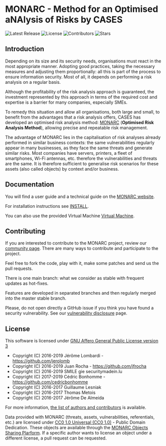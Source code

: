 MONARC - Method for an Optimised aNAlysis of Risks by CASES
===========================================================

![Latest Release](https://img.shields.io/github/release/monarc-project/MonarcAppFO.svg?style=flat-square)
![License](https://img.shields.io/github/license/monarc-project/MonarcAppFO.svg?style=flat-square)
![Contributors](https://img.shields.io/github/contributors/monarc-project/MonarcAppFO.svg?style=flat-square)
![Stars](https://img.shields.io/github/stars/monarc-project/MonarcAppFO.svg?style=flat-square)

Introduction
------------

Depending on its size and its security needs, organisations must react in the
most appropriate manner. Adopting good practices, taking the necessary measures
and adjusting them proportionally: all this is part of the process to ensure
information security. Most of all, it depends on performing a risk analysis on
a regular basis.

Although the profitability of the risk analysis approach is guaranteed, the
investment represented by this approach in terms of the required cost and
expertise is a barrier for many companies, especially SMEs.

To remedy this situation and allow all organisations, both large and small, to
benefit from the advantages that a risk analysis offers, CASES has developed an
optimised risk analysis method: [MONARC](https://www.monarc.lu)
(**Optimised Risk Analysis Method**), allowing precise and repeatable risk
management.

The advantage of MONARC lies in the capitalisation of risk analyses already
performed in similar business contexts: the same vulnerabilities regularly
appear in many businesses, as they face the same threats and generate similar
risks. Most companies have servers, printers, a fleet of smartphones, Wi-Fi
antennas, etc. therefore the vulnerabilities and threats
are the same. It is therefore sufficient to generalise risk scenarios for these
assets (also called objects) by context and/or business.

Documentation
-------------

You will find a user guide and a technical guide on the
[MONARC website](https://www.monarc.lu/documentation).

For installation instructions see
[INSTALL](https://github.com/monarc-project/MonarcAppFO/tree/master/INSTALL).

You can also use the provided Virtual Machine
[Virtual Machine](https://github.com/monarc-project/MonarcAppFO/releases/latest).


Contributing
------------

If you are interested to contribute to the MONARC project, review our
[community page](https://www.monarc.lu/community).
There are many ways to contribute and participate to the project.

Feel free to fork the code, play with it, make some patches and send us the pull
requests.

There is one main branch: what we consider as stable with frequent updates as
hot-fixes.

Features are developed in separated branches and then regularly merged into the
master stable branch.

Please, do not open directly a GitHub issue if you think you have found a
security vulnerability. See our
[vulnerability disclosure](https://www.monarc.lu/community/vulnerability-disclosure/)
page.


License
-------

This software is licensed under
[GNU Affero General Public License version 3](http://www.gnu.org/licenses/agpl-3.0.html)

- Copyright (C) 2016-2019 Jérôme Lombardi - https://github.com/jerolomb
- Copyright (C) 2016-2019 Juan Rocha - https://github.com/jfrocha
- Copyright (C) 2016-2019 SMILE gie securitymadein.lu
- Copyright (C) 2017-2019 Cédric Bonhomme - https://github.com/cedricbonhomme
- Copyright (C) 2016-2017 Guillaume Lesniak
- Copyright (C) 2016-2017 Thomas Metois
- Copyright (C) 2016-2017 Jérôme De Almeida

For more information, [the list of authors and contributors](AUTHORS) is available.

Data provided with MONARC (threats, assets, vulnerabilities, referentials,
etc.) are licensed under
[CC0 1.0 Universal (CC0 1.0)](https://creativecommons.org/publicdomain/zero/1.0/) -
Public Domain Dedication.
These objects are available through the
[MONARC Objects Sharing Plarform](https://objects.monarc.lu).
If a specific author wants to license an object under a different license,
a pull request can be requested.

